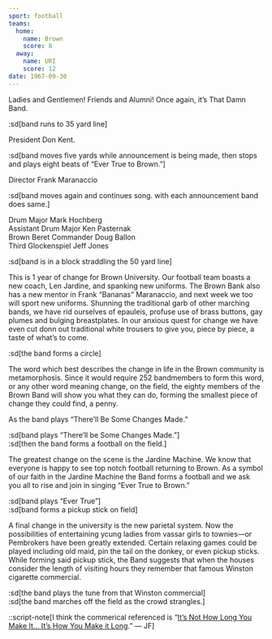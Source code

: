 ```yaml
---
sport: football
teams:
  home:
    name: Brown
    score: 8
  away:
    name: URI
    score: 12
date: 1967-09-30
---
```


Ladies and Gentlemen! Friends and Alumni! Once again, it’s That Damn Band.

:sd[band runs to 35 yard line]

President Don Kent.

:sd[band moves five yards while announcement is being made, then stops and plays eight beats of “Ever True to Brown.”]

Director Frank Maranaccio

:sd[band moves again and continues song. with each announcement band does same.]

Drum Major Mark Hochberg\
Assistant Drum Major Ken Pasternak\
Brown Beret Commander Doug Ballon\
Third Glockenspiel Jeff Jones

:sd[band is in a block straddling the 50 yard line]

This is 1 year of change for Brown University. Our football team boasts a new coach, Len Jardine, and spanking new uniforms. The Brown Bank also has a new mentor in Frank “Bananas” Maranaccio, and next week we too will sport new uniforms. Shunning the traditional garb of other marching bands, we have rid ourselves of epauleis, profuse use of brass buttons, gay plumes and bulging breastplates. In our anxious quest for change we have even cut donn out traditional white trousers to give you, piece by piece, a taste of what’s to come.

:sd[the band forms a circle]

The word which best describes the change in life in the Brown community is metamorphosis. Since it would require 252 bandmembers to form this word, or any other word meaning change, on the field, the eighty members of the Brown Band will show you what they can do, forming the smallest piece of change they could find, a penny.

As the band plays “There’ll Be Some Changes Made.”

:sd[band plays “There’ll be Some Changes Made.”]\
:sd[then the band forms a football on the field.]

The greatest change on the scene is the Jardine Machine. We know that everyone is happy to see top notch football returning to Brown. As a symbol of our faith in the Jardine Machine the Band forms a football and we ask you all to rise and join in singing “Ever True to Brown.”

:sd[band plays “Ever True”]\
:sd[band forms a pickup stick on field]

A final change in the university is the new parietal system. Now the possibilities of entertaining ycung ladies from vassar girls to townies—or Pembrokers have been greatly extended. Certain relaxing games could be played including old maid, pin the tail on the donkey, or even pickup sticks. While forming said pickup stick, the Band suggests that when the houses consider the length of visiting hours they remember that famous Winston cigarette commercial.

:sd[the band plays the tune from that Winston commercial]\
:sd[the band marches off the field as the crowd strangles.]

::script-note[I think the commerical referenced is “[It’s Not How Long You Make It… It’s How You Make it Long](https://youtu.be/2BXiyMDD9Hk).” — JF]
